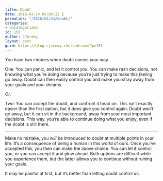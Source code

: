 ```yaml
---
title: Doubt
date: 2016-02-24 06:00:22 Z
permalink: "/2016/02/24/doubt/"
categories:
- Uncategorized
id: 155
author: CJeremy
layout: post
guid: https://blog-cjeremy.rhcloud.com/?p=155
---
```


You have two choices when doubt comes your way.

One: You can panic, and let it control you. You can make rash decisions, not knowing what you&#8217;re doing because you&#8217;re just trying to make this _feeling_ go away. Doubt can then easily control you and make you stray away from your goals and your dreams.

_Or_.

Two: You can accept the doubt, and confront it head on. This isn&#8217;t exactly easier than the first option, but it _does_ give you control again. Doubt won&#8217;t go away, but it can sit in the background, away from your most important decisions. This way, you&#8217;re able to continue doing what you enjoy, even if the doubt is still there.

* * *

Make no mistake, you _will_ be introduced to doubt at multiple points in your life. It&#8217;s a consequence of being a human in this world of ours. Once you&#8217;ve accepted this, you then can make the above choice. You can let it control you, or you can accept it and plow ahead. Both options are difficult while you experience them, but the latter allows you to continue without ruining your goals.

It may be painful at first, but it&#8217;s better than letting doubt control us.